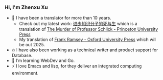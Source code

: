 ### Hi, I'm Zhenxu Xu

- 🔭 I have been a translator for more than 10 years. 
  - Check out my latest work: [进步知识分子的死与生](https://book.douban.com/subject/36168828/) which is a translation of [The Murder of Professor Schlick - Princeton University Press](https://press.princeton.edu/books/hardcover/9780691164908/the-murder-of-professor-schlick)
  - My translation of [Frank Ramsey - Oxford University Press](https://global.oup.com/academic/product/frank-ramsey-9780198755357?cc=ro&lang=en&) which will be out 2025.
- 🔥 I have also been working as a technical writer and product support for Database. 
- 🌱 I’m learning WebDev and Go.
- ⚡ I love Emacs and lisp, for they deliver an integrated computing environment.
